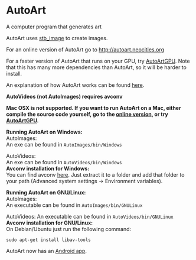 # AutoArt
A computer program that generates art

AutoArt uses [stb_image](https://github.com/nothings/stb) to create images.

For an online version of AutoArt go to http://autoart.neocities.org

For a faster version of AutoArt that runs on your GPU, try [AutoArtGPU](http://github.com/pommicket/AutoArtGPU). Note that this has many more dependencies than AutoArt, so it will be harder to install.

An explanation of how AutoArt works can be found [here](http://autoart.neocities.org/explanation.html).

**AutoVideos (not AutoImages) requires avconv**

**Mac OSX is not supported. If you want to run AutoArt on a Mac, either compile the source code yourself, go to the [online version](http://autoart.neocities.org), or try [AutoArtGPU](http://github.com/pommicket/AutoArtGPU).**

**Running AutoArt on Windows:**  
AutoImages:  
An exe can be found in `AutoImages/bin/Windows`

AutoVideos:  
An exe can be found in `AutoVideos/bin/Windows`  
**Avconv installation for Windows:**  
You can find avconv [here](http://builds.libav.org/windows/release-gpl/). Just extract it to a folder and add that folder to your path (Advanced system settings -> Environment variables).

**Running AutoArt on GNU/Linux:**  
AutoImages:  
An executable can be found in `AutoImages/bin/GNULinux`

AutoVideos: 
An executable can be found in `AutoVideos/bin/GNULinux`  
**Avconv installation for GNU/Linux:**  
On Debian/Ubuntu just run the following command:  
```
sudo apt-get install libav-tools
```

AutoArt now has an [Android app](https://github.com/pommicket/AutoArtAndroid).
